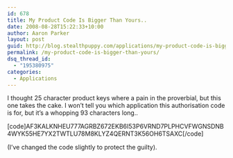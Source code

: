 ```yaml
---
id: 678
title: My Product Code Is Bigger Than Yours..
date: 2008-08-28T15:22:33+10:00
author: Aaron Parker
layout: post
guid: http://blog.stealthpuppy.com/applications/my-product-code-is-bigger-than-yours
permalink: /my-product-code-is-bigger-than-yours/
dsq_thread_id:
  - "195380975"
categories:
  - Applications
---
```

I thought 25 character product keys where a pain in the proverbial, but this one takes the cake. I won’t tell you which application this authorisation code is for, but it’s a whopping 93 characters long..

[code]AF3KALKNHEU777AGRBZ672EKB6I53P6VRND7PLPHCVFWGNSDNB4WYK55HE7YX2TWTLU78M8KLYZ4QERNT3K56OH6TSAXC[/code]

(I’ve changed the code slightly to protect the guilty).